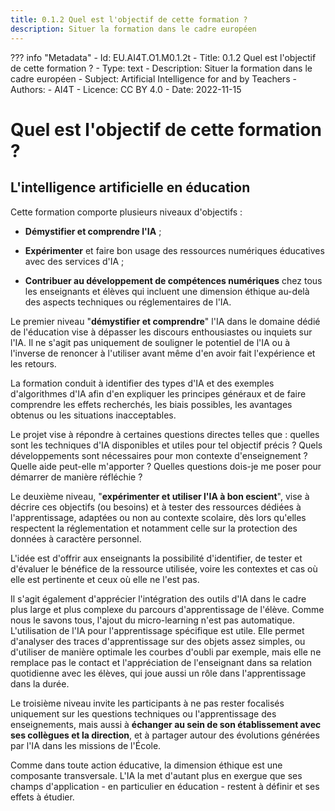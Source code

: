 ```yaml
---
title: 0.1.2 Quel est l'objectif de cette formation ?
description: Situer la formation dans le cadre européen
---
```

??? info "Metadata"
    - Id: EU.AI4T.O1.M0.1.2t
    - Title: 0.1.2 Quel est l'objectif de cette formation ?
    - Type: text
    - Description: Situer la formation dans le cadre européen
    - Subject: Artificial Intelligence for and by Teachers
    - Authors:
        - AI4T 
    - Licence: CC BY 4.0
    - Date: 2022-11-15


# Quel est l'objectif de cette formation ?

## L'intelligence artificielle en éducation

Cette formation comporte plusieurs niveaux d'objectifs :

- **Démystifier et comprendre l'IA** ;

- **Expérimenter** et faire bon usage des ressources numériques éducatives avec des services d'IA ;

- **Contribuer au développement de compétences numériques** chez tous les enseignants et élèves qui incluent une dimension éthique au-delà des aspects techniques ou réglementaires de l'IA.

Le premier niveau "**démystifier et comprendre**" l'IA dans le domaine dédié de l'éducation vise à dépasser les discours enthousiastes ou inquiets sur l'IA. Il ne s'agit pas uniquement de souligner le potentiel de l'IA ou à l'inverse de renoncer à l'utiliser avant même d'en avoir fait l'expérience et les retours.

La formation conduit à identifier des types d'IA et des exemples d'algorithmes d'IA afin d'en expliquer les principes généraux et de faire comprendre les effets recherchés, les biais possibles, les avantages obtenus ou les situations inacceptables.

Le projet vise à répondre à certaines questions directes telles que : quelles sont les techniques d'IA disponibles et utiles pour tel objectif précis ? Quels développements sont nécessaires pour mon contexte d'enseignement ? Quelle aide peut-elle m'apporter ? Quelles questions dois-je me poser pour démarrer de manière réfléchie ?

Le deuxième niveau, "**expérimenter et utiliser l'IA à bon escient**", vise à décrire ces objectifs (ou besoins) et à tester des ressources dédiées à l'apprentissage, adaptées ou non au contexte scolaire, dès lors qu'elles respectent la réglementation et notamment celle sur la protection des données à caractère personnel.

L'idée est d'offrir aux enseignants la possibilité d'identifier, de tester et d'évaluer le bénéfice de la ressource utilisée, voire les contextes et cas où elle est pertinente et ceux où elle ne l'est pas.

Il s'agit également d'apprécier l'intégration des outils d'IA dans le cadre plus large et plus complexe du parcours d'apprentissage de l'élève. Comme nous le savons tous, l'ajout du micro-learning n'est pas automatique. L'utilisation de l'IA pour l'apprentissage spécifique est utile. Elle permet d'analyser des traces d'apprentissage sur des objets assez simples, ou d'utiliser de manière optimale les courbes d'oubli par exemple, mais elle ne remplace pas le contact et l'appréciation de l'enseignant dans sa relation quotidienne avec les élèves, qui joue aussi un rôle dans l'apprentissage dans la durée.

Le troisième niveau invite les participants à ne pas rester focalisés uniquement sur les questions techniques ou l'apprentissage des enseignements, mais aussi à **échanger au sein de son établissement avec ses collègues et la direction**, et à partager autour des évolutions générées par l'IA dans les missions de l'École.

Comme dans toute action éducative, la dimension éthique est une composante transversale. L'IA la met d'autant plus en exergue que ses champs d'application - en particulier en éducation - restent à définir et ses effets à étudier.
